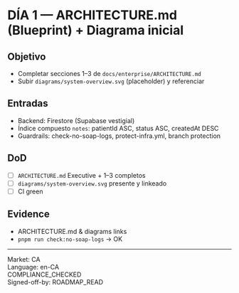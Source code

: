 # DÍA 1 — ARCHITECTURE.md (Blueprint) + Diagrama inicial

## Objetivo
- Completar secciones 1–3 de `docs/enterprise/ARCHITECTURE.md`
- Subir `diagrams/system-overview.svg` (placeholder) y referenciar

## Entradas
- Backend: Firestore (Supabase vestigial)
- Índice compuesto `notes`: patientId ASC, status ASC, createdAt DESC
- Guardrails: check-no-soap-logs, protect-infra.yml, branch protection

## DoD
- [ ] `ARCHITECTURE.md` Executive + 1–3 completos
- [ ] `diagrams/system-overview.svg` presente y linkeado
- [ ] CI green

## Evidence
- ARCHITECTURE.md & diagrams links
- `pnpm run check:no-soap-logs` → OK

---
Market: CA  
Language: en-CA  
COMPLIANCE_CHECKED  
Signed-off-by: ROADMAP_READ
